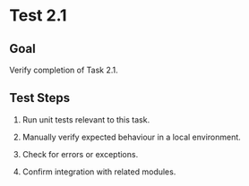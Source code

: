# Test 2.1

## Goal
Verify completion of Task 2.1.

## Test Steps
1. Run unit tests relevant to this task.

2. Manually verify expected behaviour in a local environment.

3. Check for errors or exceptions.

4. Confirm integration with related modules.


